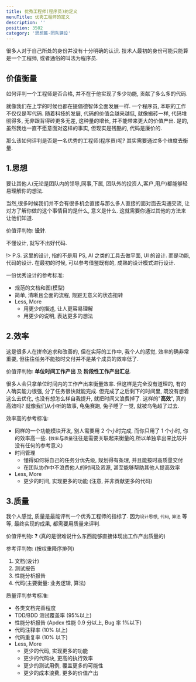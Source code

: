 ```yaml
---
title: 优秀工程师(程序员)的定义
menuTitle: 优秀工程师的定义
description: ''
position: 3502
category: '思想篇-团队建设'
---
```


很多人对于自己所处的身份并没有十分明确的认识. 技术人最初的身份可能只能算是一个工程师, 或者通俗的叫法为程序员.

## 价值衡量

如何评判一个工程师是否合格, 并不在于他实现了多少功能, 贡献了多么多的代码.

就像我们在上学的时候也都在提倡德智体全面发展一样. 一个程序员, 本职的工作不仅仅是写代码. 随着科技的发展, 代码的价值会越来越低, 就像搬砖一样, 代码堆彻得多, 无非跟背得砖更多无差, 这种量的增长, 并不能带来更大的价值产出. 是的, 虽然我也一直不愿意面对这样的事实, 但现实是残酷的, 代码是廉价的.

那么该如何评判是否是一名优秀的工程师(程序员)呢? 其实需要通过多个维度去衡量.

## 1.思想

要让其他人(无论是团队内的领导,同事,下属, 团队外的投资人,客户,用户)都能够轻易理解你的想法.

当然,很多时候我们并不会有很多机会直接与那么多人直接的面对面去沟通交流, 让对方了解你做的这个事情目的是什么, 意义是什么. 这就需要你通过其他的方法来让他们知道.

价值评判物: **设计**.

不懂设计, 就写不出好代码.

!> P.S. 这里的设计, 指的不是用 PS, AI 之类的工具去做平面, UI 的设计. 而是功能, 代码的设计. 在最初的时候, 可以参考借鉴既有的, 成熟的设计模式进行设计.

一份优秀设计的参考标准:

- 规范的文档和图(模型)
- 简单, 清晰且全面的流程, 规避无意义的状态扭转
- Less, More
  - 用更少的描述, 让人更容易理解
  - 用更少的说明, 表达更多的想法

## 2.效率

这是很多人在拼命追求和改善的, 但在实际的工作中, 我个人的感觉, 效率的确非常重要, 但往往任务不能按时交付并不是某个成员的效率低了.

价值评判物: **单位时间工作产出** 及 **阶段性工作产出汇总**.

很多人会只拿单位时间内的工作产出来衡量效率. 但这样是完全没有道理的, 有的人确实能力很强, 分了任务很快就能完成. 但完成了之后剩下的时间里, 既没有想着这么去优化, 也没有想怎么样自我提升, 就把时间又浪费掉了. 这样的"**高效**", 真的高效吗? 就像我们从小听的故事, 龟兔赛跑, 兔子睡了一觉, 就被乌龟超了过去.

效率高的参考标准:

- 同样的一个功能模块开发, 别人需要用 2 个小时完成, 而你只用了 1 个小时, 你的效率高一些. (`效率`与`质量`往往是需要关联起来衡量的,所以单独拿出来比较并没有任何的参考意义)
- 时间管理
  - 懂得如何将自己的任务分优先级, 规划得有条理, 并且能按时高质量交付
  - 在团队协作中不浪费他人的时间及资源, 甚至能够帮助其他人提高效率
- Less, More
  - 更少的时间, 实现更多的功能 (注意, 并非贡献更多的代码)

## 3.质量

我个人感觉, 质量是最能评判一个优秀工程师的指标了. 因为`设计思想`, `代码`, `算法` 等等, 最终实现的成果, 都需要用质量来评判.

价值评判物: **?** (真的是很难说什么东西能够直接体现出工作产出质量的)

参考评判物: (按权重降序排列)

1. 文档(设计)
2. 测试报告
3. 性能分析报告
4. 代码(主要衡量: 业务逻辑, 算法)

质量评判参考标准:

- 各类文档完善程度
- TDD/BDD 测试覆盖率 (95%以上)
- 性能分析报告 (Apdex 性能 0.9 分以上, Bug 率 1%以下)
- 代码注释率 (10% 以上)
- 代码重复率 (10% 以下)
- Less, More
  - 更少的代码, 实现更多的功能
  - 更少的代码块, 更高的执行效率
  - 更少的测试用例, 覆盖更多的可能性
  - 更少的成本浪费, 更多的价值产出

<adsbygoogle></adsbygoogle>
